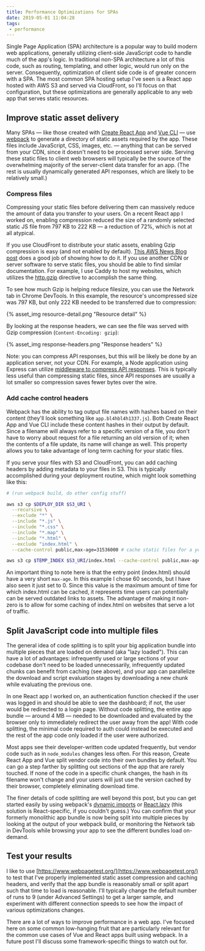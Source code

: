 ```yaml
---
title: Performance Optimizations for SPAs
date: 2019-05-01 11:04:28
tags:
 - performance
---
```


Single Page Application (SPA) architecture is a popular way to build modern web applications, generally utilizing client-side JavaScript code to handle much of the app's logic. In traditional non-SPA architecture a lot of this code, such as routing, templating, and other logic, would run only on the server. Consequently, optimization of client side code is of greater concern with a SPA. The most common SPA hosting setup I've seen is a React app hosted with AWS S3 and served via CloudFront, so I'll focus on that configuration, but these optimizations are generally applicable to any web app that serves static resources.

## Improve static asset delivery

Many SPAs — like those created with [Create React App](https://facebook.github.io/create-react-app/) and [Vue CLI](https://cli.vuejs.org/) — use [webpack](https://webpack.js.org/) to generate a directory of static assets required by the app. These files include JavaScript, CSS, images, etc. — anything that can be served from your CDN, since it doesn't need to be processed server side. Serving these static files to client web browsers will typically be the source of the overwhelming majority of the server-client data transfer for an app. (The rest is usually dynamically generated API responses, which are likely to be relatively small.)

### Compress files

Compressing your static files before delivering them can massively reduce the amount of data you transfer to your users. On a recent React app I worked on, enabling compression reduced the size of a randomly selected static JS file from 797 KB to 222 KB — a reduction of 72%, which is not at all atypical.

If you use CloudFront to distribute your static assets, enabling Gzip compression is easy (and not enabled by default). [This AWS News Blog post](https://aws.amazon.com/blogs/aws/new-gzip-compression-support-for-amazon-cloudfront/) does a good job of showing how to do it. If you use another CDN or server software to serve static files, you should be able to find similar documentation. For example, I use Caddy to host my websites, which utilizes the [http.gzip](https://caddyserver.com/docs/gzip) directive to accomplish the same thing.

To see how much Gzip is helping reduce filesize, you can use the Network tab in Chrome DevTools. In this example, the resource's uncompressed size was 797 KB, but only 222 KB needed to be transferred due to compression:

{% asset_img resource-detail.png "Resource detail" %}

By looking at the response headers, we can see the file was served with Gzip compression (`Content-Encoding: gzip`):

{% asset_img response-headers.png "Response headers" %}

Note: you can compress API responses, but this will be likely be done by an application server, not your CDN. For example, a Node application using Express can utilize [middleware to compress API responses](https://expressjs.com/en/advanced/best-practice-performance.html#use-gzip-compression). This is typically less useful than compressing static files, since API responses are usually a lot smaller so compression saves fewer bytes over the wire.

### Add cache control headers

Webpack has the ability to tag output file names with hashes based on their content (they'll look something like `app.bl4hbl4h1337.js`). Both Create React App and Vue CLI include these content hashes in their output by default. Since a filename will always refer to a specific version of a file, you don't have to worry about request for a file returning an old version of it; when the contents of a file update, its name will change as well. This property allows you to take advantage of long term caching for your static files.

If you serve your files with S3 and CloudFront, you can add caching headers by adding metadata to your files in S3. This is typically accomplished during your deployment routine, which might look something like this:

```bash
# (run webpack build, do other config stuff)

aws s3 cp $DEPLOY_DIR $S3_URI \
  --recursive \
  --exclude "*" \
  --include "*.js" \
  --include "*.css" \
  --include "*.map" \
  --include "*.html" \
  --exclude "index.html" \
  --cache-control public,max-age=31536000 # cache static files for a year

aws s3 cp $TEMP_INDEX $S3_URI/index.html --cache-control public,max-age=60 # cache index.html for a minute
```

An important thing to note here is that the entry point (index.html) should have a very short `max-age`. In this example I chose 60 seconds, but I have also seen it just set to 0. Since this value is the maximum amount of time for which index.html can be cached, it represents time users can potentially can be served outdated links to assets. The advantage of making it non-zero is to allow for some caching of index.html on websites that serve a lot of traffic.

## Split JavaScript code into multiple files

The general idea of code splitting is to split your big application bundle into multiple pieces that are loaded on demand (aka "lazy loaded"). This can have a lot of advantages: infrequently used or large sections of your codebase don't need to be loaded unnecessarily, infrequently updated chunks can benefit from caching (see above), and your app can parallelize the download and script evaluation stages by downloading a new chunk while evaluating the previous one.

In one React app I worked on, an authentication function checked if the user was logged in and should be able to see the dashboard; if not, the user would be redirected to a login page. Without code splitting, the entire app bundle — around 4 MB — needed to be downloaded and evaluated by the browser only to immediately redirect the user away from the app! With code splitting, the minimal code required to auth could instead be executed and the rest of the app code only loaded if the user were authorized.

Most apps see their developer-written code updated frequently, but vendor code such as in `node_modules` changes less often. For this reason, Create React App and Vue split vendor code into their own bundles by default. You can go a step farther by splitting out sections of the app that are rarely touched. If none of the code in a specific chunk changes, the hash in its filename won't change and your users will just use the version cached by their browser, completely eliminating download time.

The finer details of code splitting are well beyond this post, but you can get started easily by using webpack's [dynamic imports](https://webpack.js.org/guides/code-splitting/#dynamic-imports) or [React.lazy](https://reactjs.org/docs/code-splitting.html#reactlazy) (this solution is React-specific, if you couldn't guess.) You can confirm that your formerly monolithic app bundle is now being split into multiple pieces by looking at the output of your webpack build, or monitoring the Network tab in DevTools while browsing your app to see the different bundles load on-demand.

## Test your results

I like to use [https://www.webpagetest.org/](https://www.webpagetest.org/) to test that I've properly implemented static asset compression and caching headers, and verify that the app bundle is reasonably small or split apart such that time to load is reasonable.  I'll typically change the default number of runs to 9 (under Advanced Settings) to get a larger sample, and experiment with different connection speeds to see how the impact of various optimizations changes.

There are a lot of ways to improve performance in a web app. I've focused here on some common low-hanging fruit that are particularly relevant for the common use cases of Vue and React apps built using webpack. In a future post I'll discuss some framework-specific things to watch out for.
